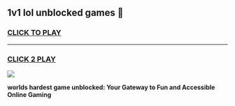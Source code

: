 
## 1v1 lol unblocked games 👋
<h3>
<a href="https://premium.freeplayer.one?title=1v1_lol_unblocked_games&ref=13F">CLICK TO PLAY</a></h3>
<hr>

<h3>
<a href="https://premium.freeplayer.one?title=1v1_lol_unblocked_games&ref=13F">CLICK 2 PLAY</a>
  
</h3>

<a href="https://premium.freeplayer.one?title=1v1_lol_unblocked_games&ref=12F/"><img src="https://clearcache.store/games.png"></a>


**worlds hardest game unblocked: Your Gateway to Fun and Accessible Online Gaming**
